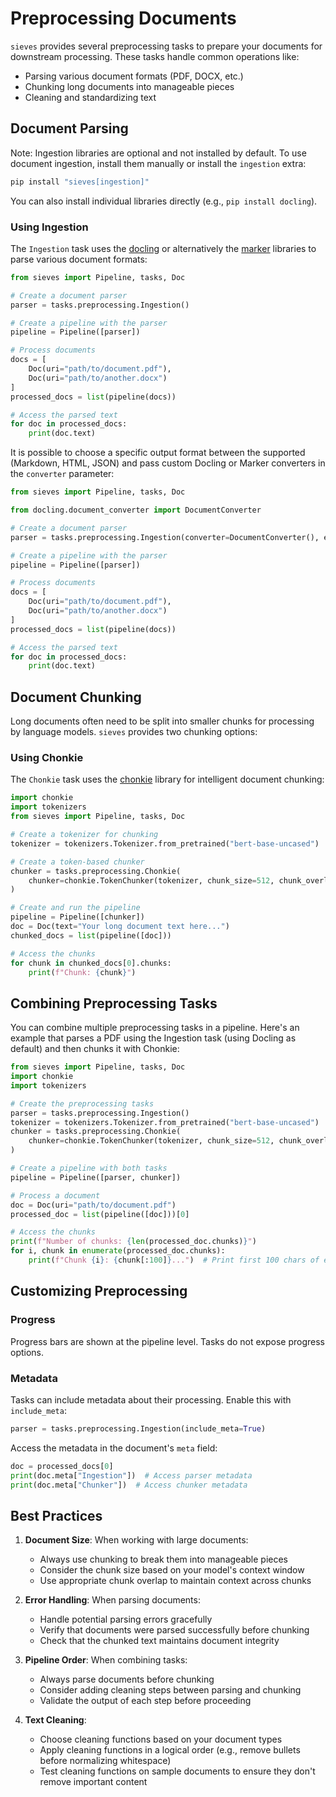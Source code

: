 # Preprocessing Documents

`sieves` provides several preprocessing tasks to prepare your documents for downstream processing. These tasks handle common operations like:
- Parsing various document formats (PDF, DOCX, etc.)
- Chunking long documents into manageable pieces
- Cleaning and standardizing text

## Document Parsing

Note: Ingestion libraries are optional and not installed by default. To use document ingestion, install them manually or install the `ingestion` extra:

```bash
pip install "sieves[ingestion]"
```

You can also install individual libraries directly (e.g., `pip install docling`).

### Using Ingestion

The `Ingestion` task uses the [docling](https://github.com/DS4SD/docling) or alternatively the [marker](https://github.com/VikParuchuri/marker) libraries to parse various document formats:

```python
from sieves import Pipeline, tasks, Doc

# Create a document parser
parser = tasks.preprocessing.Ingestion()

# Create a pipeline with the parser
pipeline = Pipeline([parser])

# Process documents
docs = [
    Doc(uri="path/to/document.pdf"),
    Doc(uri="path/to/another.docx")
]
processed_docs = list(pipeline(docs))

# Access the parsed text
for doc in processed_docs:
    print(doc.text)
```

It is possible to choose a specific output format between the supported (Markdown, HTML, JSON) and pass custom Docling or Marker converters in the `converter` parameter:

```python
from sieves import Pipeline, tasks, Doc

from docling.document_converter import DocumentConverter

# Create a document parser
parser = tasks.preprocessing.Ingestion(converter=DocumentConverter(), export_format="html")

# Create a pipeline with the parser
pipeline = Pipeline([parser])

# Process documents
docs = [
    Doc(uri="path/to/document.pdf"),
    Doc(uri="path/to/another.docx")
]
processed_docs = list(pipeline(docs))

# Access the parsed text
for doc in processed_docs:
    print(doc.text)
```

## Document Chunking

Long documents often need to be split into smaller chunks for processing by language models. `sieves` provides two chunking options:

### Using Chonkie

The `Chonkie` task uses the [chonkie](https://github.com/chonkie-ai/chonkie) library for intelligent document chunking:

```python
import chonkie
import tokenizers
from sieves import Pipeline, tasks, Doc

# Create a tokenizer for chunking
tokenizer = tokenizers.Tokenizer.from_pretrained("bert-base-uncased")

# Create a token-based chunker
chunker = tasks.preprocessing.Chonkie(
    chunker=chonkie.TokenChunker(tokenizer, chunk_size=512, chunk_overlap=50)
)

# Create and run the pipeline
pipeline = Pipeline([chunker])
doc = Doc(text="Your long document text here...")
chunked_docs = list(pipeline([doc]))

# Access the chunks
for chunk in chunked_docs[0].chunks:
    print(f"Chunk: {chunk}")
```

## Combining Preprocessing Tasks

You can combine multiple preprocessing tasks in a pipeline. Here's an example that parses a PDF using the Ingestion task (using Docling as default) and then chunks it with Chonkie:

```python
from sieves import Pipeline, tasks, Doc
import chonkie
import tokenizers

# Create the preprocessing tasks
parser = tasks.preprocessing.Ingestion()
tokenizer = tokenizers.Tokenizer.from_pretrained("bert-base-uncased")
chunker = tasks.preprocessing.Chonkie(
    chunker=chonkie.TokenChunker(tokenizer, chunk_size=512, chunk_overlap=50)
)

# Create a pipeline with both tasks
pipeline = Pipeline([parser, chunker])

# Process a document
doc = Doc(uri="path/to/document.pdf")
processed_doc = list(pipeline([doc]))[0]

# Access the chunks
print(f"Number of chunks: {len(processed_doc.chunks)}")
for i, chunk in enumerate(processed_doc.chunks):
    print(f"Chunk {i}: {chunk[:100]}...")  # Print first 100 chars of each chunk
```

## Customizing Preprocessing

### Progress

Progress bars are shown at the pipeline level. Tasks do not expose progress options.

### Metadata

Tasks can include metadata about their processing. Enable this with `include_meta`:

```python
parser = tasks.preprocessing.Ingestion(include_meta=True)
```

Access the metadata in the document's `meta` field:
```python
doc = processed_docs[0]
print(doc.meta["Ingestion"])  # Access parser metadata
print(doc.meta["Chunker"])  # Access chunker metadata
```

## Best Practices

1. **Document Size**: When working with large documents:
   - Always use chunking to break them into manageable pieces
   - Consider the chunk size based on your model's context window
   - Use appropriate chunk overlap to maintain context across chunks

2. **Error Handling**: When parsing documents:
   - Handle potential parsing errors gracefully
   - Verify that documents were parsed successfully before chunking
   - Check that the chunked text maintains document integrity

3. **Pipeline Order**: When combining tasks:
   - Always parse documents before chunking
   - Consider adding cleaning steps between parsing and chunking
   - Validate the output of each step before proceeding

4. **Text Cleaning**:
   - Choose cleaning functions based on your document types
   - Apply cleaning functions in a logical order (e.g., remove bullets before normalizing whitespace)
   - Test cleaning functions on sample documents to ensure they don't remove important content

